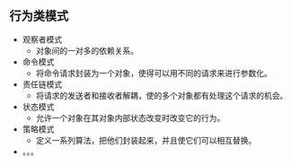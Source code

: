 ## 行为类模式
+  观察者模式
    + 对象间的一对多的依赖关系。
+  命令模式
    + 将命令请求封装为一个对象，使得可以用不同的请求来进行参数化。
+  责任链模式
    + 将请求的发送者和接收者解耦，使的多个对象都有处理这个请求的机会。
+  状态模式
    + 允许一个对象在其对象内部状态改变时改变它的行为。
+  策略模式
    + 定义一系列算法，把他们封装起来，并且使它们可以相互替换。
+  。。。